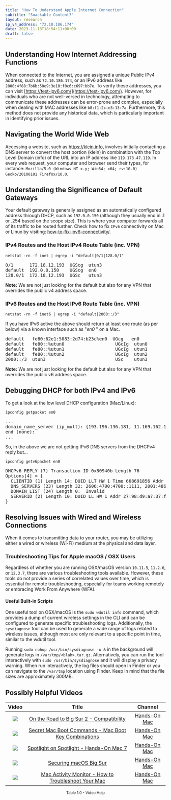 ```yaml
---
title: "How To Understand Apple Internet Connection"
subtitle: "Snackable Content?"
layout: research
ip_v4_address: "72.10.186.174"
date: 2023-11-18T18:54:11+00:00
draft: false
---
```


## Understanding How Internet Addressing Functions

When connected to the Internet, you are assigned a unique Public IPv4 address, such as ```72.10.186.174```, or an IPv6 address like ```2000:4f88:7b6b:50e9:3e10:f0c6:c697:bb7e```. To verify these addresses, you can visit [https://test-ipv6.com/](https://test-ipv6.com/). However, for individuals who are not well-versed in technology, attempting to communicate these addresses can be error-prone and complex, especially when dealing with MAC addresses like ```b8:f1:2c:e3:13:7a```. Furthermore, this method does not provide any historical data, which is particularly important in identifying prior issues.
## Navigating the World Wide Web

Accessing a website, such as https://klein.info, involves initially contacting a DNS server to convert the host portion (klein) in combination with the Top Level Domain (info) of the URL into an IP address like ```119.173.47.119```. In every web request, your computer and browser send their types, for instance: ```Mozilla/5.0 (Windows NT x.y; Win64; x64; rv:10.0) Gecko/20100101 Firefox/10.0```.
## Understanding the Significance of Default Gateways

Your default gateway is generally assigned as an automatically configured address through DHCP, such as ```192.0.0.150``` (although they usually end in .1 or .254 based on the scope size). This is where your computer forwards all of its traffic to be routed further. Check how to fix ```IPv6``` connectivity on Mac or Linux by visiting: [how-to-fix-ipv6-connectivity/](/blog/how-to-fix-ipv6-connectivity/).
### IPv4 Routes and the Host IPv4 Route Table (inc. VPN)
```netstat -rn -f inet | egrep -i "default|0/1|128.0/1"```

<pre>
0/1      172.18.12.193  UGScg  utun3
default  192.0.0.150    UGScg  en0
128.0/1  172.18.12.193  UGSc   utun3</pre>

**Note:** We are not just looking for the default but also for any VPN that overrides the public v4 address space.

### IPv6 Routes and the Host IPv6 Route Table (inc. VPN)
```netstat -rn -f inet6 | egrep -i "default|2000::/3"```

If you have IPv6 active the above should return at least one route (as per below) via a known interface such as "_en0_ " on a Mac. 

<pre>
default   fe80:62e1:5083:2d74:b23c%en0  UGcg   en0
default   fe80::%utun0                   UGcIg  utun0
default   fe80::%utun1                   UGcIg  utun1
default   fe80::%utun2                   UGcIg  utun2
2000::/3  utun3                          USc    utun3</pre>

**Note:** We are not just looking for the default but also for any VPN that overrides the public v6 address space.
<br>

## Debugging DHCP for both IPv4 and IPv6

To get a look at the low level DHCP configuration (Mac/Linux): 

```ipconfig getpacket en0```

<pre>
...
domain_name_server (ip_mult): {193.196.136.181, 11.169.162.190}
end (none):
...</pre>

So, in the above we are not getting IPv6 DNS servers from the DHCPv4 reply but...

```ipconfig getv6packet en0```

<pre>
DHCPv6 REPLY (7) Transaction ID 0x80940b Length 76
Options[4] = {
  CLIENTID (1) Length 14: DUID LLT HW 1 Time 668691856 Addr b8:f1:2c:e3:13:7a
  DNS_SERVERS (23) Length 32: 2606:4700:4700::1111, 2001:4860:4860::8844
  DOMAIN_LIST (24) Length 0:  Invalid
  SERVERID (2) Length 10: DUID LL HW 1 Addr 27:98:d9:a7:37:f5
}</pre>




## Resolving Issues with Wired and Wireless Connections
When it comes to transmitting data to your router, you may be utilizing either a wired or wireless (Wi-Fi) medium at the physical and data layer.
### Troubleshooting Tips for Apple macOS / OSX Users
Regardless of whether you are running OSX/macOS version ```10.11.5```, ```11.2.6```, or ```12.3.7```, there are various troubleshooting tools available. However, these tools do not provide a series of correlated values over time, which is essential for remote troubleshooting, especially for teams working remotely or embracing Work From Anywhere (WFA).
#### Useful Built-in Scripts
One useful tool on OSX/macOS is the ```sudo wdutil info``` command, which provides a dump of current wireless settings in the CLI and can be configured to generate specific troubleshooting logs. Additionally, the ```sysdiagnose``` tool can be used to generate a wide range of logs related to wireless issues, although most are only relevant to a specific point in time, similar to the wdutil tool.

Running ```sudo nohup /usr/bin/sysdiagnose -u &``` in the background will generate logs in ```/var/tmp/<blah>.tar.gz```. Alternatively, you can run the tool interactively with ```sudo /usr/bin/sysdiagnose``` and it will display a privacy warning. When run interactively, the log files should open in Finder or you can navigate to the ```/var/tmp``` location using Finder. Keep in mind that the file sizes are approximately 300MB.
## Possibly Helpful Videos

<link href="/plugins/lity/css/lity.min.css" rel="stylesheet">
<script src="/plugins/lity/js/lity.min.js"></script>
<div class="table1-start"></div>

|Video | Title | Channel |
| :---: | :---: | :---: |
|<a href="https://www.youtube.com/watch?v=HEbK-Tignuc" data-lity><img src="https://i.ytimg.com/vi/HEbK-Tignuc/default.jpg" class="img-fluid"></a>|<a href="https://www.youtube.com/watch?v=HEbK-Tignuc" data-lity>On the Road to Big Sur 2 - Compatibility</a>|<a target="_blank" href="https://www.youtube.com/channel/UCg43DP8MdHVcl4rFK_delBg" >Hands-On Mac</a>|
|<a href="https://www.youtube.com/watch?v=VwNYWAxHCgM" data-lity><img src="https://i.ytimg.com/vi/VwNYWAxHCgM/default.jpg" class="img-fluid"></a>|<a href="https://www.youtube.com/watch?v=VwNYWAxHCgM" data-lity>Secret Mac Boot Commands - Mac Boot Key Combinations</a>|<a target="_blank" href="https://www.youtube.com/channel/UCg43DP8MdHVcl4rFK_delBg" >Hands-On Mac</a>|
|<a href="https://www.youtube.com/watch?v=RslZ4W1EPqk" data-lity><img src="https://i.ytimg.com/vi/RslZ4W1EPqk/default.jpg" class="img-fluid"></a>|<a href="https://www.youtube.com/watch?v=RslZ4W1EPqk" data-lity>Spotlight on Spotlight - Hands-On Mac 7</a>|<a target="_blank" href="https://www.youtube.com/channel/UCg43DP8MdHVcl4rFK_delBg" >Hands-On Mac</a>|
|<a href="https://www.youtube.com/watch?v=7KdhJimuhNw" data-lity><img src="https://i.ytimg.com/vi/7KdhJimuhNw/default.jpg" class="img-fluid"></a>|<a href="https://www.youtube.com/watch?v=7KdhJimuhNw" data-lity>Securing macOS Big Sur</a>|<a target="_blank" href="https://www.youtube.com/channel/UCg43DP8MdHVcl4rFK_delBg" >Hands-On Mac</a>|
|<a href="https://www.youtube.com/watch?v=TWzWd_DiaJ0" data-lity><img src="https://i.ytimg.com/vi/TWzWd_DiaJ0/default.jpg" class="img-fluid"></a>|<a href="https://www.youtube.com/watch?v=TWzWd_DiaJ0" data-lity>Mac Activity Monitor - How to Troubleshoot Your Mac</a>|<a target="_blank" href="https://www.youtube.com/channel/UCg43DP8MdHVcl4rFK_delBg" >Hands-On Mac</a>|

<center><small>Table 1.0 - Video Help</small></center>
 <br>
<div class="table1-end"></div>
<script type="text/javascript">
(function() {
    $('div.table1-start').nextUntil('div.table1-end', 'table').addClass('table thead-dark table-striped table-responsive rounded').attr('id', 't1');
    $('#t1').find('thead').addClass('thead-dark');
})();
</script>
